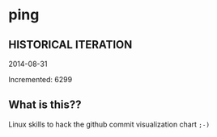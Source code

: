 # ping

## HISTORICAL ITERATION
2014-08-31

Incremented: 6299

## What is this?? 
Linux skills to hack the github commit visualization chart `;-)`

